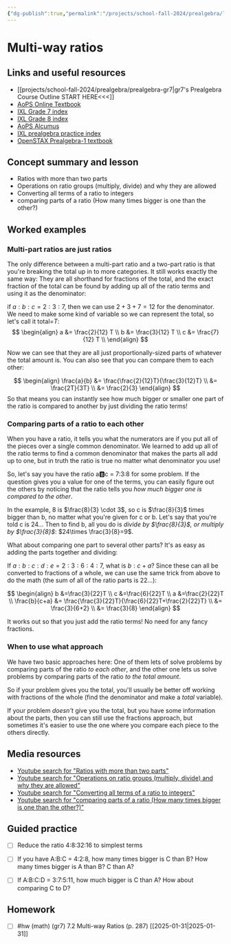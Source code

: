 ```yaml
---
{"dg-publish":true,"permalink":"/projects/school-fall-2024/prealgebra/lessons/7-2-multi-way-ratios/"}
---
```



#  Multi-way ratios

## Links and useful resources 

- [[projects/school-fall-2024/prealgebra/prealgebra-gr7\|gr7's Prealgebra Course Outline START HERE<<<]]
- [AoPS Online Textbook](https://artofproblemsolving.com/ebooks/prealgebra-ebook/c0toc)
- [IXL Grade 7 index](https://www.ixl.com/math/grade-7)
- [IXL Grade 8 index](https://www.ixl.com/math/grade-8)
- [AoPS Alcumus](https://artofproblemsolving.com/teacher/students)
- [IXL prealgebra practice index](https://www.ixl.com/math/grade-7)
- [OpenSTAX Prealgebra-1 textbook](https://openstax.org/books/prealgebra-2e/pages/1-introduction)



## Concept summary and lesson


- Ratios with more than two parts 
- Operations on ratio groups (multiply, divide) and why they are allowed 
- Converting all terms of a ratio to integers 
- comparing parts of a ratio (How many times bigger is one than the other?) 

## Worked examples

### Multi-part ratios are just ratios

The only difference between a multi-part ratio and a two-part ratio is that you're breaking the total up in to more categories. It still works exactly the same way: They are all shorthand for fractions of the total, and the exact fraction of the total can be found by adding up all of the ratio terms and using it as the denominator:

if $a:b:c = 2:3:7$, then we can use $2+3+7=12$ for the denominator. We need to make some kind of variable so we can represent the total, so let's call it $\text{total=}T$:
$$
\begin{align}
a &= \frac{2}{12} T \\
b &= \frac{3}{12} T \\
c &= \frac{7}{12} T \\
\end{align}
$$

Now we can see that they are all just proportionally-sized parts of whatever the total amount is. You can also see that you can compare them to each other:

$$
\begin{align}
\frac{a}{b} &= \frac{\frac{2}{12}T}{\frac{3}{12}T} \\
&= \frac{2T}{3T} \\ 
&= \frac{2}{3}
\end{align}
$$
So that means you can instantly see how much bigger or smaller one part of the ratio is compared to another by just dividing the ratio terms!

### Comparing parts of a ratio to each other

When you have a ratio, it tells you what the numerators are if you put all of the pieces over a single common denominator. We learned to add up all of the ratio terms to find a common denominator that makes the parts all add up to one, but in truth the ratio is true no matter what denominator you use!

So, let's say you have the ratio a:b:c = 7:3:8 for some problem. If the question gives you a value for one of the terms, you can easily figure out the others by noticing that the ratio tells you *how much bigger one is compared to the other*. 

In the example, $8$ is $\frac{8}{3} \cdot 3$, so c is $\frac{8}{3}$ times bigger than b, no matter what you're given for c or b. Let's say that you're told c is 24... Then to find b, all you do is *divide by $\frac{8}{3}$, or multiply by $\frac{3}{8}$*: $24\times \frac{3}{8}=9$.

What about comparing one part to several other parts? It's as easy as adding the parts together and dividing:

If $a:b:c:d:e=2:3:6:4:7$, what is $b:c+a$? Since these can all be converted to fractions of a whole, we can use the same trick from above to do the math (the sum of all of the ratio parts is 22...):

$$
\begin{align}
b &=\frac{3}{22}T \\
c &=\frac{6}{22}T \\
a &=\frac{2}{22}T \\
\frac{b}{c+a} &= \frac{\frac{3}{22}T}{\frac{6}{22}T+\frac{2}{22}T} \\
&= \frac{3}{6+2} \\
&= \frac{3}{8}
\end{align}
$$

It works out so that you just add the ratio terms! No need for any fancy fractions.

### When to use what approach

We have two basic approaches here: One of them lets of solve problems by comparing parts of the ratio *to each other*, and the other one lets us solve problems by comparing parts of the ratio *to the total amount*. 

So if your problem gives you the total, you'll usually be better off working with fractions of the whole (find the denominator and make a *total* variable).

If your problem *doesn't* give you the total, but you have some information about the parts, then you can still use the fractions approach, but sometimes it's easier to use the one where you compare each piece to the others directly.

## Media resources

- [Youtube search for "Ratios with more than two parts"](https://www.youtube.com/results?search_query=Ratios%20with%20more%20than%20two%20parts)  
- [Youtube search for "Operations on ratio groups (multiply, divide) and why they are allowed"](https://www.youtube.com/results?search_query=Operations%20on%20ratio%20groups%20(multiply,%20divide)%20and%20why%20they%20are%20allowed)  
- [Youtube search for "Converting all terms of a ratio to integers"](https://www.youtube.com/results?search_query=Converting%20all%20terms%20of%20a%20ratio%20to%20integers)  
- [Youtube search for "comparing parts of a ratio (How many times bigger is one than the other?)"](https://www.youtube.com/results?search_query=comparing%20parts%20of%20a%20ratio%20(How%20many%20times%20bigger%20is%20one%20than%20the%20other?))  

## Guided practice


- [ ] Reduce the ratio 4:8:32:16 to simplest terms  
- [ ] If you have A:B:C = 4:2:8, how many times bigger is C than B? How many times bigger is A than B? C than A?  
- [ ] If A:B:C:D = 3:7:5:11, how much bigger is C than A? How about comparing C to D?  


## Homework


- [ ] #hw (math) (gr7) 7.2 Multi-way Ratios (p. 287) [[2025-01-31\|2025-01-31]] 
